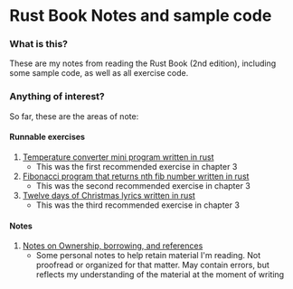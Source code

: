 # Rust Book Notes and sample code

### What is this?
These are my notes from reading the Rust Book (2nd edition), including some
sample code, as well as all exercise code.

### Anything of interest?
So far, these are the areas of note:

#### Runnable exercises
1. [Temperature converter mini program written in rust](./chapter_3/temp_converter/src/main.rs)
    - This was the first recommended exercise in chapter 3
2. [Fibonacci program that returns nth fib number written in rust](./chapter_3/fibonacci/src/main.rs)
    - This was the second recommended exercise in chapter 3
3. [Twelve days of Christmas lyrics written in rust](./chapter_3/twelve_days/src/main.rs)
    - This was the third recommended exercise in chapter 3
    
#### Notes
1. [Notes on Ownership, borrowing, and references](./chapter_4/notes.md)
    - Some personal notes to help retain material I'm reading.  Not proofread
    or organized for that matter. May contain errors, but reflects my
    understanding of the material at the moment of writing
